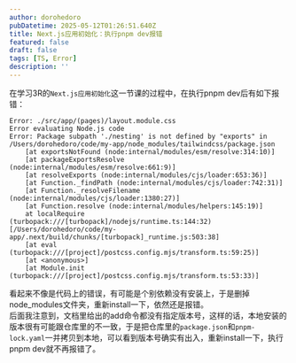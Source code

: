 ```yaml
---
author: dorohedoro
pubDatetime: 2025-05-12T01:26:51.640Z
title: Next.js应用初始化：执行pnpm dev报错
featured: false
draft: false
tags: [TS, Error]
description: ''
---
```


在学习3R的`Next.js应用初始化`这一节课的过程中，在执行pnpm dev后有如下报错：
```text
Error: ./src/app/(pages)/layout.module.css
Error evaluating Node.js code
Error: Package subpath './nesting' is not defined by "exports" in /Users/dorohedoro/code/my-app/node_modules/tailwindcss/package.json
    [at exportsNotFound (node:internal/modules/esm/resolve:314:10)]
    [at packageExportsResolve (node:internal/modules/esm/resolve:661:9)]
    [at resolveExports (node:internal/modules/cjs/loader:653:36)]
    [at Function._findPath (node:internal/modules/cjs/loader:742:31)]
    [at Function._resolveFilename (node:internal/modules/cjs/loader:1380:27)]
    [at Function.resolve (node:internal/modules/helpers:145:19)]
    at localRequire (turbopack:///[turbopack]/nodejs/runtime.ts:144:32) [/Users/dorohedoro/code/my-app/.next/build/chunks/[turbopack]_runtime.js:503:38]
    [at eval (turbopack:///[project]/postcss.config.mjs/transform.ts:59:25)]
    [at <anonymous>]
    [at Module.init (turbopack:///[project]/postcss.config.mjs/transform.ts:53:33)]
```
看起来不像是代码上的错误，有可能是个别依赖没有安装上，于是删掉node_modules文件夹，重新install一下，依然还是报错。<br>
后面我注意到，文档里给出的add命令都没有指定版本号，这样的话，本地安装的版本很有可能跟仓库里的不一致，于是把仓库里的`package.json`和`pnpm-lock.yaml`一并拷贝到本地，可以看到版本号确实有出入，重新install一下，执行pnpm dev就不再报错了。
